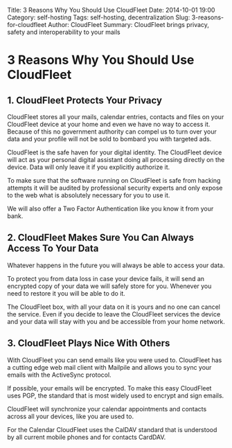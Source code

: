 Title: 3 Reasons Why You Should Use CloudFleet
Date: 2014-10-01 19:00
Category: self-hosting
Tags: self-hosting, decentralization
Slug: 3-reasons-for-cloudfleet
Author: CloudFleet
Summary: CloudFleet brings privacy, safety and interoperability to your mails


3 Reasons Why You Should Use CloudFleet
=======================================

## 1. CloudFleet Protects Your Privacy

CloudFleet stores all your mails, calendar entries, contacts and files on your
CloudFleet device at your home and even we have no way to access it. Because of
this no government authority can compel us to turn over your data and your 
profile will not be sold to bombard you with targeted ads.

CloudFleet is the safe haven for your digital identity. The CloudFleet
device will act as your personal digital assistant doing all processing directly
on the device. Data will only leave it if you explicitly authorize it.

To make sure that the software running on CloudFleet is safe from hacking
attempts it will be audited by professional security experts and only expose to
the web what is absolutely necessary for you to use it.

We will also offer a Two Factor Authentication like you know it from your bank.

## 2. CloudFleet Makes Sure You Can Always Access To Your Data

Whatever happens in the future you will always be able to access your data.

To protect you from data loss in case your device fails, it will send an
encrypted copy of your data we will safely store for you. Whenever you need to
restore it you will be able to do it.

The CloudFleet box, with all your data on it is yours and no one can cancel the
service. Even if you decide to leave the CloudFleet services the device and your
data will stay with you and be accessible from your home network.


## 3. CloudFleet Plays Nice With Others

With CloudFleet you can send emails like you were used to. CloudFleet has a
cutting edge web mail client with Mailpile and allows you to sync your emails
with the ActiveSync protocol.

If possible, your emails will be encrypted. To make this easy CloudFleet uses
PGP, the standard that is most widely used to encrypt and sign emails.

CloudFleet will synchronize your calendar appointments and contacts across all
your devices, like you are used to.

For the Calendar CloudFleet uses the CalDAV standard that is understood by all
current mobile phones and for contacts CardDAV.
